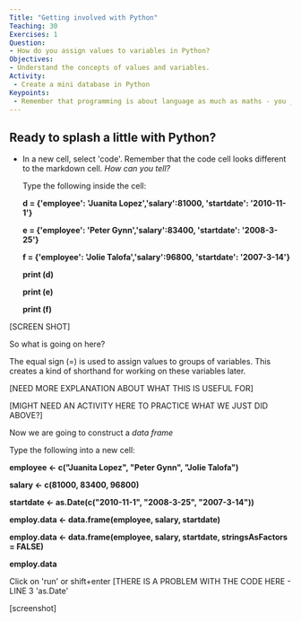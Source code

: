 ```yaml
---
Title: "Getting involved with Python"
Teaching: 30
Exercises: 1
Question:
- How do you assign values to variables in Python?
Objectives:
- Understand the concepts of values and variables. 
Activity:
 - Create a mini database in Python
Keypoints:
 - Remember that programming is about language as much as maths - you _can_ talk to a computer and it will understand if you know the language!
---
```


## Ready to splash a little with Python?

  - In a new cell, select 'code'. Remember that the code cell looks different to the markdown cell. _How can you tell?_ 
  
    Type the following inside the cell:
    
      **d = {'employee': 'Juanita Lopez','salary':81000, 'startdate': '2010-11-1'}**
      
      **e = {'employee': 'Peter Gynn','salary':83400, 'startdate': '2008-3-25'}**
      
      **f = {'employee': 'Jolie Talofa','salary':96800, 'startdate': '2007-3-14'}**
      
      **print (d)**
      
      **print (e)**
      
      **print (f)**
      

[SCREEN SHOT]

So what is going on here?

The equal sign (=) is used to assign values to groups of variables. This creates a kind of shorthand for working on these variables later.

[NEED MORE EXPLANATION ABOUT WHAT THIS IS USEFUL FOR]

[MIGHT NEED AN ACTIVITY HERE TO PRACTICE WHAT WE JUST DID ABOVE?]

Now we are going to construct a _data frame_

Type the following into a new cell:

  **employee <- c("Juanita Lopez", "Peter Gynn", "Jolie Talofa")**
  
  **salary <- c(81000, 83400, 96800)**
  
  **startdate <- as.Date(c("2010-11-1", "2008-3-25", "2007-3-14"))**
  
  **employ.data <- data.frame(employee, salary, startdate)**
  
  **employ.data <- data.frame(employee, salary, startdate, stringsAsFactors = FALSE)**
  
  **employ.data**
  
Click on 'run' or shift+enter [THERE IS A PROBLEM WITH THE CODE HERE - LINE 3 'as.Date'

[screenshot]
